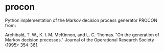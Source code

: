 # procon

Python implementation of the Markov decision process generator PROCON from:

Archibald, T. W., K. I. M. McKinnon, and L. C. Thomas. "On the generation of Markov decision processes." Journal of the Operational Research Society (1995): 354-361.
